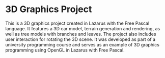 # 3D Graphics Project

This is a 3D graphics project created in Lazarus with the Free Pascal language. It features a 3D car model, terrain generation and rendering, as well as tree models with branches and leaves. The project also includes user interaction for rotating the 3D scene. It was developed as part of a university programming course and serves as an example of 3D graphics programming using OpenGL in Lazarus with Free Pascal.
